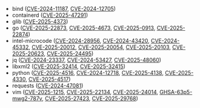- bind ([CVE-2024-11187](https://www.cve.org/CVERecord?id=CVE-2024-11187), [CVE-2024-12705](https://www.cve.org/CVERecord?id=CVE-2024-12705))
- containerd ([CVE-2025-47291](https://www.cve.org/CVERecord?id=CVE-2025-47291))
- glib ([CVE-2025-4373](https://www.cve.org/CVERecord?id=CVE-2025-4373))
- go ([CVE-2025-22873](https://www.cve.org/CVERecord?id=CVE-2025-22873), [CVE-2025-4673](https://www.cve.org/CVERecord?id=CVE-2025-4673), [CVE-2025-0913](https://www.cve.org/CVERecord?id=CVE-2025-0913), [CVE-2025-22874](https://www.cve.org/CVERecord?id=CVE-2025-22874))
- intel-microcode ([CVE-2024-28956](https://www.cve.org/CVERecord?id=CVE-2024-28956), [CVE-2024-43420](https://www.cve.org/CVERecord?id=CVE-2024-43420), [CVE-2024-45332](https://www.cve.org/CVERecord?id=CVE-2024-45332), [CVE-2025-20012](https://www.cve.org/CVERecord?id=CVE-2025-20012), [CVE-2025-20054](https://www.cve.org/CVERecord?id=CVE-2025-20054), [CVE-2025-20103](https://www.cve.org/CVERecord?id=CVE-2025-20103), [CVE-2025-20623](https://www.cve.org/CVERecord?id=CVE-2025-20623), [CVE-2025-24495](https://www.cve.org/CVERecord?id=CVE-2025-24495))
- jq ([CVE-2024-23337](https://www.cve.org/CVERecord?id=CVE-2024-23337), [CVE-2024-53427](https://www.cve.org/CVERecord?id=CVE-2024-53427), [CVE-2025-48060](https://www.cve.org/CVERecord?id=CVE-2025-48060))
- libxml2 ([CVE-2025-32414](https://www.cve.org/CVERecord?id=CVE-2025-32414), [CVE-2025-32415](https://www.cve.org/CVERecord?id=CVE-2025-32415))
- python ([CVE-2025-4516](https://www.cve.org/CVERecord?id=CVE-2025-4516), [CVE-2024-12718](https://www.cve.org/CVERecord?id=CVE-2024-12718), [CVE-2025-4138](https://www.cve.org/CVERecord?id=CVE-2025-4138), [CVE-2025-4330](https://www.cve.org/CVERecord?id=CVE-2025-4330), [CVE-2025-4517](https://www.cve.org/CVERecord?id=CVE-2025-4517))
- requests ([CVE-2024-47081](https://www.cve.org/CVERecord?id=CVE-2024-47081))
- vim ([CVE-2025-1215](https://www.cve.org/CVERecord?id=CVE-2025-1215), [CVE-2025-22134](https://www.cve.org/CVERecord?id=CVE-2025-22134), [CVE-2025-24014](https://www.cve.org/CVERecord?id=CVE-2025-24014), [GHSA-63p5-mwg2-787v](https://github.com/vim/vim/security/advisories/GHSA-63p5-mwg2-787v), [CVE-2025-27423](https://www.cve.org/CVERecord?id=CVE-2025-27423), [CVE-2025-29768](https://www.cve.org/CVERecord?id=CVE-2025-29768))
